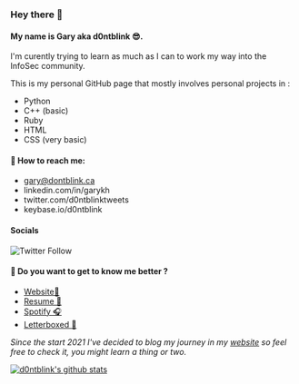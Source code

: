 ### Hey there 👋
#### My name is Gary aka **d0ntblink** 😎.
I'm curently trying to learn as much as I can to work my way into the InfoSec community.

This is my personal GitHub page that mostly involves personal projects in :
* Python
* C++ (basic)
* Ruby
* HTML 
* CSS (very basic)

#### 📧 How to reach me:
* gary@dontblink.ca
* linkedin.com/in/garykh
* twitter.com/d0ntblinktweets
* keybase.io/d0ntblink

#### Socials
![Twitter Follow](https://img.shields.io/twitter/follow/d0ntblinktweets?color=%23bd93f9&label=FOLLOW&logo=Twitter&style=for-the-badge)

#### 📌 Do you want to get to know me better ?
* [Website🦉](https://d0ntbl.ink)
* [Resume 📝](https://blog.d0ntbl.ink/resume)
* [Spotify 🎧](https://open.spotify.com/user/22ttkhngi5b5j5lxmuppwiw7a)
* [Letterboxed 🎥](https://letterboxd.com/d0ntblink/)

*Since the start 2021 I've decided to blog my journey in my [website](https://blog.d0ntbl.ink) so feel free to check it, you might learn a thing or two.*

<a href="https://github.com/d0ntblink">
  <img align="center" src="https://github-readme-stats.anuraghazra1.vercel.app/api?username=d0ntblink&show_icons=true&include_all_commits=true&theme=dracula" alt="d0ntblink's github stats" />
</a>
